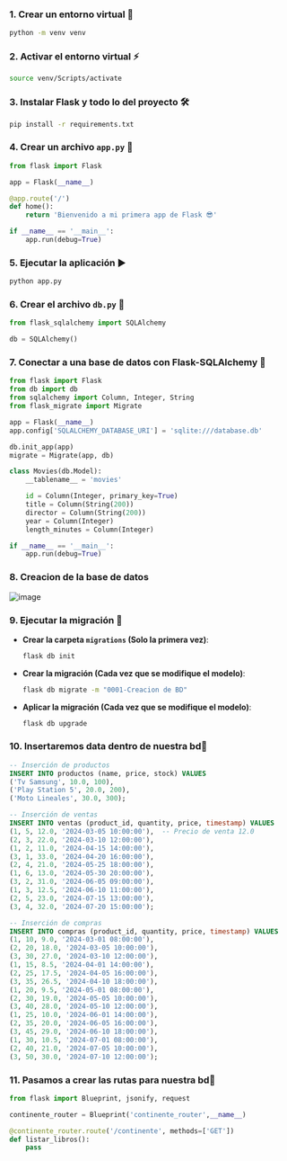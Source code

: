 ### 1. Crear un entorno virtual 🐍

```bash
python -m venv venv

```

### 2. Activar el entorno virtual ⚡

```bash
source venv/Scripts/activate

```

### 3. Instalar Flask y todo lo del proyecto 🛠️

```bash
pip install -r requirements.txt
```

### 4. Crear un archivo `app.py` 📄

```python
from flask import Flask

app = Flask(__name__)

@app.route('/')
def home():
    return 'Bienvenido a mi primera app de Flask 😎'

if __name__ == '__main__':
    app.run(debug=True)

```

### 5. Ejecutar la aplicación ▶️

```bash
python app.py

```

### 6. Crear el archivo `db.py` 📂

```python
from flask_sqlalchemy import SQLAlchemy

db = SQLAlchemy()

```

### 7. Conectar a una base de datos con Flask-SQLAlchemy 🔗

```python
from flask import Flask
from db import db
from sqlalchemy import Column, Integer, String
from flask_migrate import Migrate

app = Flask(__name__)
app.config['SQLALCHEMY_DATABASE_URI'] = 'sqlite:///database.db'

db.init_app(app)
migrate = Migrate(app, db)

class Movies(db.Model):
    __tablename__ = 'movies'

    id = Column(Integer, primary_key=True)
    title = Column(String(200))
    director = Column(String(200))
    year = Column(Integer)
    length_minutes = Column(Integer)

if __name__ == '__main__':
    app.run(debug=True)

```

### 8. Creacion de la base de datos
![image](https://github.com/user-attachments/assets/74435c01-a3ff-4e2a-b4f7-fa7753e9fef5)

### 9. Ejecutar la migración 🚀

- **Crear la carpeta `migrations` (Solo la primera vez)**:
    
    ```bash
    flask db init
    
    ```
    
- **Crear la migración (Cada vez que se modifique el modelo)**:
    
    ```bash
    flask db migrate -m "0001-Creacion de BD"
    
    ```
    
- **Aplicar la migración (Cada vez que se modifique el modelo)**:
    
    ```bash
    flask db upgrade
    
    ```
    

### 10. Insertaremos data dentro de nuestra bd🚀

```sql
-- Inserción de productos
INSERT INTO productos (name, price, stock) VALUES 
('Tv Samsung', 10.0, 100),
('Play Station 5', 20.0, 200),
('Moto Lineales', 30.0, 300);

-- Inserción de ventas
INSERT INTO ventas (product_id, quantity, price, timestamp) VALUES 
(1, 5, 12.0, '2024-03-05 10:00:00'),  -- Precio de venta 12.0
(2, 3, 22.0, '2024-03-10 12:00:00'),
(1, 2, 11.0, '2024-04-15 14:00:00'),
(3, 1, 33.0, '2024-04-20 16:00:00'),
(2, 4, 21.0, '2024-05-25 18:00:00'),
(1, 6, 13.0, '2024-05-30 20:00:00'),
(3, 2, 31.0, '2024-06-05 09:00:00'),
(1, 3, 12.5, '2024-06-10 11:00:00'),
(2, 5, 23.0, '2024-07-15 13:00:00'),
(3, 4, 32.0, '2024-07-20 15:00:00');

-- Inserción de compras
INSERT INTO compras (product_id, quantity, price, timestamp) VALUES 
(1, 10, 9.0, '2024-03-01 08:00:00'), 
(2, 20, 18.0, '2024-03-05 10:00:00'),
(3, 30, 27.0, '2024-03-10 12:00:00'),
(1, 15, 8.5, '2024-04-01 14:00:00'),
(2, 25, 17.5, '2024-04-05 16:00:00'),
(3, 35, 26.5, '2024-04-10 18:00:00'),
(1, 20, 9.5, '2024-05-01 08:00:00'),
(2, 30, 19.0, '2024-05-05 10:00:00'),
(3, 40, 28.0, '2024-05-10 12:00:00'),
(1, 25, 10.0, '2024-06-01 14:00:00'),
(2, 35, 20.0, '2024-06-05 16:00:00'),
(3, 45, 29.0, '2024-06-10 18:00:00'),
(1, 30, 10.5, '2024-07-01 08:00:00'),
(2, 40, 21.0, '2024-07-05 10:00:00'),
(3, 50, 30.0, '2024-07-10 12:00:00');

```

### 11. Pasamos a crear las rutas para nuestra bd🚀

```python
from flask import Blueprint, jsonify, request

continente_router = Blueprint('continente_router',__name__)

@continente_router.route('/continente', methods=['GET'])
def listar_libros():
	pass
```
